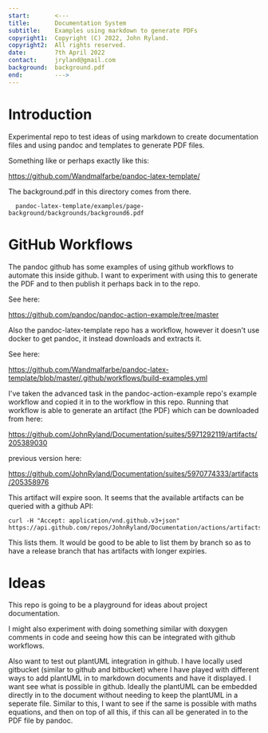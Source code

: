 ```yaml
---
start:       <---
title:       Documentation System
subtitle:    Examples using markdown to generate PDFs
copyright1:  Copyright (C) 2022, John Ryland.
copyright2:  All rights reserved.
date:        7th April 2022
contact:     jryland@gmail.com
background:  background.pdf
end:         --->
---
```



# Introduction

Experimental repo to test ideas of using markdown to create documentation files and using
pandoc and templates to generate PDF files.


Something like or perhaps exactly like this:

  https://github.com/Wandmalfarbe/pandoc-latex-template/


The background.pdf in this directory comes from there.

```
  pandoc-latex-template/examples/page-background/backgrounds/background6.pdf
```


# GitHub Workflows

The pandoc github has some examples of using github workflows to automate this inside github.
I want to experiment with using this to generate the PDF and to then publish it perhaps back in to the repo.


See here:

  https://github.com/pandoc/pandoc-action-example/tree/master


Also the pandoc-latex-template repo has a workflow, however it doesn't use docker to get pandoc,
it instead downloads and extracts it.


See here:

  https://github.com/Wandmalfarbe/pandoc-latex-template/blob/master/.github/workflows/build-examples.yml


I've taken the advanced task in the pandoc-action-example repo's example workflow and copied it
in to the workflow in this repo. Running that workflow is able to generate an artifact (the PDF)
which can be downloaded from here:


  https://github.com/JohnRyland/Documentation/suites/5971292119/artifacts/205389030


previous version here:


  https://github.com/JohnRyland/Documentation/suites/5970774333/artifacts/205358976


This artifact will expire soon. It seems that the available artifacts can be queried with a github API:

```
curl -H "Accept: application/vnd.github.v3+json" https://api.github.com/repos/JohnRyland/Documentation/actions/artifacts
```

This lists them. It would be good to be able to list them by branch so as to have a release branch that has artifacts with longer expiries.


# Ideas

This repo is going to be a playground for ideas about project documentation.

I might also experiment with doing something similar with doxygen comments in code and seeing
how this can be integrated with github workflows.

Also want to test out plantUML integration in github. I have locally used gitbucket (similar
to github and bitbucket) where I have played with different ways to add plantUML in to markdown
documents and have it displayed. I want see what is possible in github. Ideally the plantUML
can be embedded directly in to the document without needing to keep the plantUML in a seperate
file. Similar to this, I want to see if the same is possible with maths equations, and then on
top of all this, if this can all be generated in to the PDF file by pandoc.


